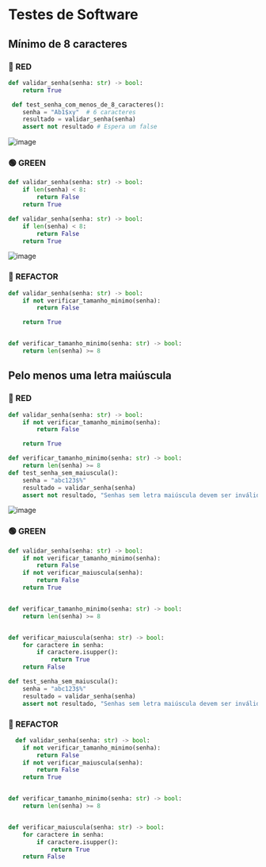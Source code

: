 # Testes de Software

## Mínimo de 8 caracteres

### 🔴 RED
  
```python
def validar_senha(senha: str) -> bool:
    return True 

 def test_senha_com_menos_de_8_caracteres():
    senha = "Ab1$xy"  # 6 caracteres
    resultado = validar_senha(senha)
    assert not resultado # Espera um false
```
![image](https://github.com/user-attachments/assets/1a797bc8-21d0-4ce0-8fb9-7548017a68c7)

### 🟢 GREEN

```python
def validar_senha(senha: str) -> bool:
    if len(senha) < 8:
        return False
    return True

def validar_senha(senha: str) -> bool:
    if len(senha) < 8:
        return False
    return True
```
![image](https://github.com/user-attachments/assets/38821b7a-61a9-4c8c-a73b-b8a77e33241d)

### 🔵 REFACTOR

```python
def validar_senha(senha: str) -> bool:
    if not verificar_tamanho_minimo(senha):
        return False

    return True


def verificar_tamanho_minimo(senha: str) -> bool:
    return len(senha) >= 8
```
## Pelo menos uma letra maiúscula

### 🔴 RED

```python
def validar_senha(senha: str) -> bool:
    if not verificar_tamanho_minimo(senha):
        return False

    return True

def verificar_tamanho_minimo(senha: str) -> bool:
    return len(senha) >= 8
def test_senha_sem_maiuscula():
    senha = "abc123$%"  
    resultado = validar_senha(senha)
    assert not resultado, "Senhas sem letra maiúscula devem ser inválidas"
```

![image](https://github.com/user-attachments/assets/e5e8f599-7da1-4dc6-81e6-c21c647370d3)


### 🟢 GREEN

```python
def validar_senha(senha: str) -> bool:
    if not verificar_tamanho_minimo(senha):
        return False
    if not verificar_maiuscula(senha):
        return False
    return True


def verificar_tamanho_minimo(senha: str) -> bool:
    return len(senha) >= 8


def verificar_maiuscula(senha: str) -> bool:
    for caractere in senha:
        if caractere.isupper():
            return True
    return False

def test_senha_sem_maiuscula():
    senha = "abc123$%"  
    resultado = validar_senha(senha)
    assert not resultado, "Senhas sem letra maiúscula devem ser inválidas"

```

### 🔵 REFACTOR

```python
  def validar_senha(senha: str) -> bool:
    if not verificar_tamanho_minimo(senha):
        return False
    if not verificar_maiuscula(senha):
        return False
    return True


def verificar_tamanho_minimo(senha: str) -> bool:
    return len(senha) >= 8


def verificar_maiuscula(senha: str) -> bool:
    for caractere in senha:
        if caractere.isupper():
            return True
    return False

```

